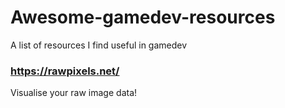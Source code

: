 # Awesome-gamedev-resources
A list of resources I find useful in gamedev


### https://rawpixels.net/
Visualise your raw image data! 
